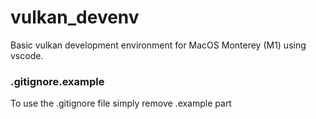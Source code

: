 # vulkan_devenv
Basic vulkan development environment for MacOS Monterey (M1) using vscode.

### .gitignore.example
To use the .gitignore file simply remove .example part